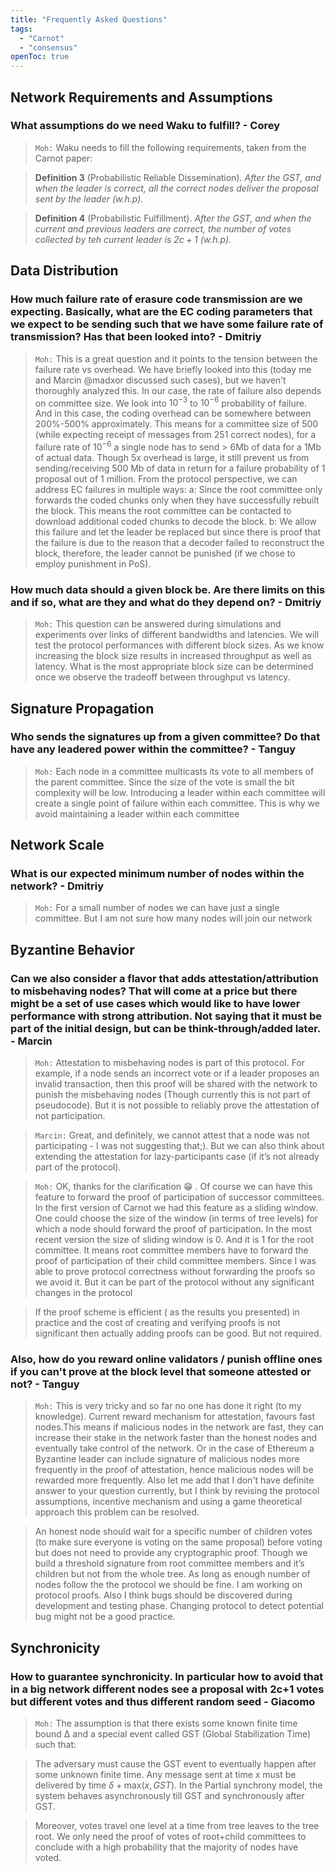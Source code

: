 ```yaml
---
title: "Frequently Asked Questions"
tags:
  - "Carnot"
  - "consensus"
openToc: true
---
```


## Network Requirements and Assumptions

### What assumptions do we need Waku to fulfill? - Corey
> `Moh:` Waku needs to fill the following requirements, taken from the Carnot paper:

> **Definition 3** (Probabilistic Reliable Dissemination). _After the GST, and when the leader is correct, all the correct nodes deliver the proposal sent by the leader (w.h.p)._

> **Definition 4** (Probabilistic Fulfillment). _After the GST, and when the current and previous leaders are correct, the number of votes collected by teh current leader is $2c+1$ (w.h.p)._

## Data Distribution

### How much failure rate of erasure code transmission are we expecting. Basically, what are the EC coding parameters that we expect to be sending such that we have some failure rate of transmission? Has that been looked into? - Dmitriy
> `Moh:` This is a great question and it points to the tension between the failure rate vs overhead. We have briefly looked into this (today me and Marcin @madxor discussed such cases), but we haven’t thoroughly analyzed this. In our case, the rate of failure also depends on committee size. We look into $10^{-3}$ to $10^{-6}$ probability of failure. And in this case, the coding overhead can be somewhere between 200%-500% approximately. This means for a committee size of 500 (while expecting receipt of messages from 251 correct nodes), for a failure rate of $10^{-6}$ a single node has to send > 6Mb of data for a 1Mb of actual data. Though 5x overhead is large, it still prevent us from sending/receiving 500 Mb of data in return for a failure probability of 1 proposal out of 1 million. From the protocol perspective, we can address EC failures in multiple ways: a: Since the root committee only forwards the coded chunks only when they have successfully rebuilt the block. This means the root committee can be contacted to download additional coded chunks to decode the block. b: We allow this failure and let the leader be replaced but since there is proof that the failure is due to the reason that a decoder failed to reconstruct the block, therefore, the leader cannot be punished (if we chose to employ punishment in PoS). 

### How much data should a given block be. Are there limits on this and if so, what are they and what do they depend on? - Dmitriy
> `Moh:` This question can be answered during simulations and experiments over links of different bandwidths and latencies. We will test the protocol performances with different block sizes. As we know increasing the block size results in increased throughput as well as latency. What is the most appropriate block size can be determined once we observe the tradeoff between throughput vs latency.

## Signature Propagation

### Who sends the signatures up from a given committee? Do that have any leadered power within the committee? - Tanguy
> `Moh:` Each node in a committee multicasts its vote to all members of the parent committee. Since the size of the vote is small the bit complexity will be low. Introducing a leader within each committee will create a single point of failure within each committee. This is why we avoid maintaining a leader within each committee

## Network Scale

### What is our expected minimum number of nodes within the network? - Dmitriy
> `Moh:` For a small number of nodes we can have just a single committee. But I am not sure how many nodes will join our network 

## Byzantine Behavior

### Can we also consider a flavor that adds attestation/attribution to misbehaving nodes? That will come at a price but there might be a set of use cases which would like to have lower performance with strong attribution. Not saying that it must be part of the initial design, but can be think-through/added later. - Marcin
> `Moh:` Attestation to misbehaving nodes is part of this protocol. For example, if a node sends an incorrect vote or if a leader proposes an invalid transaction, then this proof will be shared with the network to punish the misbehaving nodes (Though currently this is not part of pseudocode). But it is not possible to reliably prove the attestation of not participation.

> `Marcin:` Great, and definitely, we cannot attest that a node was not participating - I was not suggesting that;). But we can also think about extending the attestation for lazy-participants case (if it’s not already part of the protocol).

> `Moh:` OK, thanks for the clarification 😁 . Of course we can have this feature to forward the proof of participation of successor committees. In the first version of Carnot we had this feature as a sliding window. One could choose the size of the window (in terms of tree levels) for which a node should forward the proof of participation. In the most recent version the size of sliding window is 0. And it is 1 for the root committee. It means root committee members have to forward the proof of participation of their child committee members. Since I was able to prove protocol correctness without forwarding the proofs so we avoid it. But it can be part of the protocol without any significant changes in the protocol

> If the proof scheme is efficient ( as the results you presented) in practice and the cost of creating and verifying proofs is not significant then actually adding proofs can be good. But not required.

### Also, how do you reward online validators / punish offline ones if you can't prove at the block level that someone attested or not? - Tanguy
> `Moh:` This is very tricky and so far no one has done it right (to my knowledge). Current reward mechanism for attestation, favours fast nodes.This means if malicious nodes in the network are fast, they can increase their stake in the network faster than the honest nodes and eventually take control of the network. Or in the case of Ethereum a Byzantine leader can include signature of malicious nodes more frequently in the proof of attestation, hence malicious nodes will be rewarded more frequently. Also let me add that I don't have definite answer to your question currently, but I think by revising the protocol assumptions, incentive mechanism and using a game theoretical approach this problem can be resolved.

> An honest node should wait for a specific number of children votes (to make sure everyone is voting on the same proposal) before voting but does not need to provide any cryptographic proof. Though we build a threshold signature from root committee members and it’s children but not from the whole tree. As long as enough number of nodes follow the the protocol we should be fine. I am working on protocol proofs. Also I think bugs should be discovered during development and testing phase. Changing protocol to detect potential bug might not be a good practice.

## Synchronicity

### How to guarantee synchronicity. In particular how to avoid that in a big network different nodes see a proposal with 2c+1 votes but different votes and thus different random seed - Giacomo

> `Moh:` The assumption is that there exists some known finite time bound Δ and a special event called GST (Global Stabilization Time) such that:

> The adversary must cause the GST event to eventually happen after some unknown finite time. Any message sent at time x must be delivered by time $\delta + \text{max}(x,GST)$. In the Partial synchrony model, the system behaves asynchronously till GST and synchronously after GST.

> Moreover, votes travel  one  level at a time from tree leaves to the tree root. We only need the proof of votes of root+child committees to conclude with a high probability that the majority of nodes have voted.